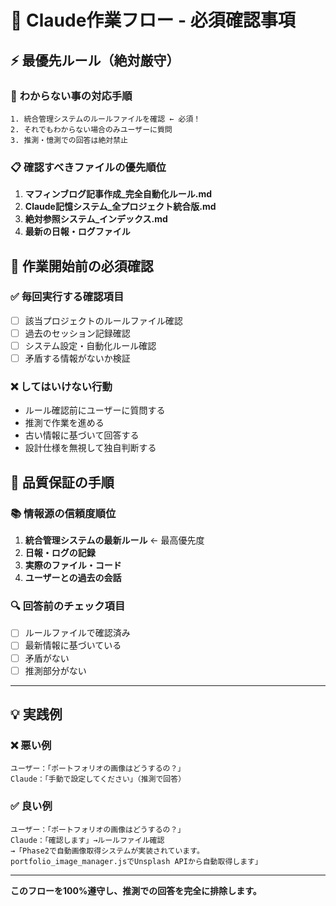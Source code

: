 # 🔴 Claude作業フロー - 必須確認事項

## ⚡ 最優先ルール（絶対厳守）

### 🚨 **わからない事の対応手順**
```
1. 統合管理システムのルールファイルを確認 ← 必須！
2. それでもわからない場合のみユーザーに質問
3. 推測・憶測での回答は絶対禁止
```

### 📋 **確認すべきファイルの優先順位**
1. **マフィンブログ記事作成_完全自動化ルール.md**
2. **Claude記憶システム_全プロジェクト統合版.md** 
3. **絶対参照システム_インデックス.md**
4. **最新の日報・ログファイル**

## 🔄 **作業開始前の必須確認**

### ✅ **毎回実行する確認項目**
- [ ] 該当プロジェクトのルールファイル確認
- [ ] 過去のセッション記録確認
- [ ] システム設定・自動化ルール確認
- [ ] 矛盾する情報がないか検証

### ❌ **してはいけない行動**
- ルール確認前にユーザーに質問する
- 推測で作業を進める  
- 古い情報に基づいて回答する
- 設計仕様を無視して独自判断する

## 🎯 **品質保証の手順**

### 📚 **情報源の信頼度順位**
1. **統合管理システムの最新ルール** ← 最高優先度
2. **日報・ログの記録**
3. **実際のファイル・コード**
4. **ユーザーとの過去の会話**

### 🔍 **回答前のチェック項目**
- [ ] ルールファイルで確認済み
- [ ] 最新情報に基づいている
- [ ] 矛盾がない
- [ ] 推測部分がない

---

## 💡 **実践例**

### ❌ **悪い例**
```
ユーザー：「ポートフォリオの画像はどうするの？」
Claude：「手動で設定してください」（推測で回答）
```

### ✅ **良い例**
```  
ユーザー：「ポートフォリオの画像はどうするの？」
Claude：「確認します」→ルールファイル確認
→「Phase2で自動画像取得システムが実装されています。
portfolio_image_manager.jsでUnsplash APIから自動取得します」
```

---

**このフローを100%遵守し、推測での回答を完全に排除します。**